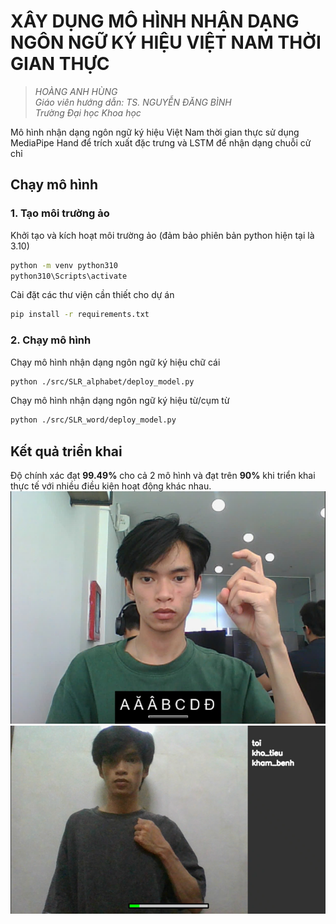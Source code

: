 # XÂY DỤNG MÔ HÌNH NHẬN DẠNG NGÔN NGỮ KÝ HIỆU VIỆT NAM THỜI GIAN THỰC
> *HOÀNG ANH HÙNG*  
> *Giáo viên hướng dẫn: TS. NGUYỄN ĐĂNG BÌNH*  
> *Trường Đại học Khoa học*

Mô hình nhận dạng ngôn ngữ ký hiệu Việt Nam thời gian thực sử dụng MediaPipe Hand để trích xuất đặc trưng và LSTM để nhận dạng chuỗi cử chỉ

## Chạy mô hình
### 1. Tạo môi trường ảo

Khởi tạo và kích hoạt môi trường ảo (đảm bảo phiên bản python hiện tại là 3.10)
```bash
python -m venv python310
python310\Scripts\activate
```

Cài đặt các thư viện cần thiết cho dự án
```bash
pip install -r requirements.txt
```

### 2. Chạy mô hình

Chạy mô hình nhận dạng ngôn ngữ ký hiệu chữ cái
```bash
python ./src/SLR_alphabet/deploy_model.py
```

Chạy mô hình nhận dạng ngôn ngữ ký hiệu từ/cụm từ
```bash
python ./src/SLR_word/deploy_model.py
```

## Kết quả triển khai
Độ chính xác đạt **99.49%** cho cả 2 mô hình và đạt trên **90%** khi triển khai thực tế với nhiều điều kiện hoạt động khác nhau.
![SLR alphabet](evaluation/test/image_1.png)
![SLR word](evaluation/test/image_2.png)
